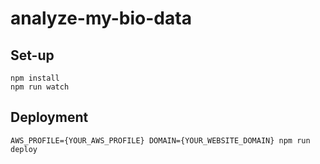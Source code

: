 # analyze-my-bio-data

## Set-up

```
npm install
npm run watch
```

## Deployment

```
AWS_PROFILE={YOUR_AWS_PROFILE} DOMAIN={YOUR_WEBSITE_DOMAIN} npm run deploy
```
